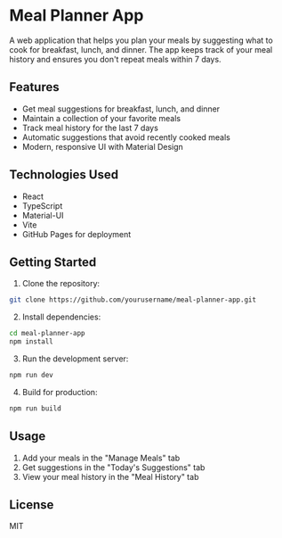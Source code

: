 # Meal Planner App

A web application that helps you plan your meals by suggesting what to cook for breakfast, lunch, and dinner. The app keeps track of your meal history and ensures you don't repeat meals within 7 days.

## Features

- Get meal suggestions for breakfast, lunch, and dinner
- Maintain a collection of your favorite meals
- Track meal history for the last 7 days
- Automatic suggestions that avoid recently cooked meals
- Modern, responsive UI with Material Design

## Technologies Used

- React
- TypeScript
- Material-UI
- Vite
- GitHub Pages for deployment

## Getting Started

1. Clone the repository:
```bash
git clone https://github.com/yourusername/meal-planner-app.git
```

2. Install dependencies:
```bash
cd meal-planner-app
npm install
```

3. Run the development server:
```bash
npm run dev
```

4. Build for production:
```bash
npm run build
```

## Usage

1. Add your meals in the "Manage Meals" tab
2. Get suggestions in the "Today's Suggestions" tab
3. View your meal history in the "Meal History" tab

## License

MIT
